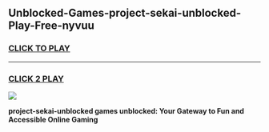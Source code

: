 
## Unblocked-Games-project-sekai-unblocked-Play-Free-nyvuu
<h3>
<a href="https://premium76.site?title=project-sekai-unblocked&ref=20M">CLICK TO PLAY</a></h3>
<hr>

<h3>
<a href="https://premium76.site?title=project-sekai-unblocked&ref=20M">CLICK 2 PLAY</a>
  
</h3>

<a href="https://premium76.site?title=project-sekai-unblocked&ref=19M"><img src="https://clearcache.store/games.png"></a>


**project-sekai-unblocked games unblocked: Your Gateway to Fun and Accessible Online Gaming**
